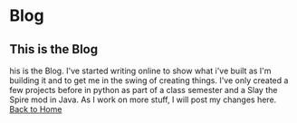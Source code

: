 # Blog
## This is the Blog
his is the Blog. I've started writing online to show what i've built as I'm building it and to get me in the swing of creating things. I've only created a few projects before in python as part of a class semester and a Slay the Spire mod in Java. As I work on more stuff, I will post my changes here.
[Back to Home](index.html)
